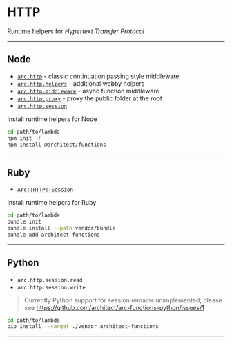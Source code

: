# HTTP

Runtime helpers for <i>Hypertext Transfer Protocol</i>

---

## Node

- [`arc.http`](/reference/functions/http/node/classic) - classic continuation passing style middleware
- [`arc.http.helpers`](/reference/functions/http/node/helpers) - additional webby helpers
- [`arc.http.middleware`](/reference/functions/http/node/middleware) - async function middleware
- [`arc.http.proxy`](/reference/functions/http/node/proxy) - proxy the public folder at the root
- [`arc.http.session`](/reference/functions/http/node/session)

Install runtime helpers for Node

```bash
cd path/to/lambda
npm init -f
npm install @architect/functions
```

---

## Ruby

- [`Arc::HTTP::Session`](/reference/functions/http/ruby/session)

Install runtime helpers for Ruby

```bash
cd path/to/lambda
bundle init
bundle install --path vendor/bundle
bundle add architect-functions
```

---

## Python

- `arc.http.session.read`
- `arc.http.session.write`

> Currently Python support for session remains unimplemented; please see https://github.com/architect/arc-functions-python/issues/1

```bash
cd path/to/lambda
pip install --target ./vendor architect-functions
```

---





